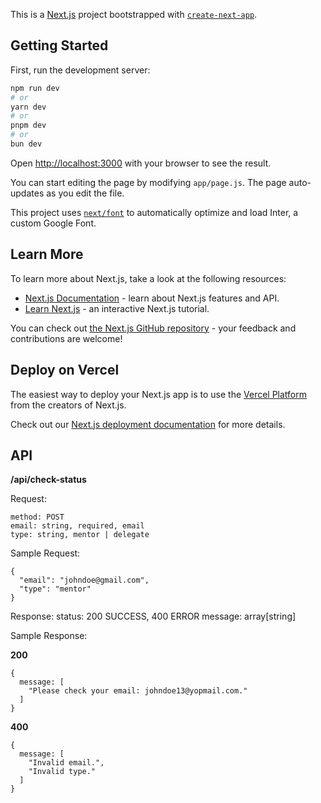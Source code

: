 This is a [Next.js](https://nextjs.org/) project bootstrapped with [`create-next-app`](https://github.com/vercel/next.js/tree/canary/packages/create-next-app).

## Getting Started

First, run the development server:

```bash
npm run dev
# or
yarn dev
# or
pnpm dev
# or
bun dev
```

Open [http://localhost:3000](http://localhost:3000) with your browser to see the result.

You can start editing the page by modifying `app/page.js`. The page auto-updates as you edit the file.

This project uses [`next/font`](https://nextjs.org/docs/basic-features/font-optimization) to automatically optimize and load Inter, a custom Google Font.

## Learn More

To learn more about Next.js, take a look at the following resources:

- [Next.js Documentation](https://nextjs.org/docs) \- learn about Next\.js features and API\.
- [Learn Next.js](https://nextjs.org/learn) \- an interactive Next\.js tutorial\.

You can check out [the Next.js GitHub repository](https://github.com/vercel/next.js/) \- your feedback and contributions are welcome\!

## Deploy on Vercel

The easiest way to deploy your Next.js app is to use the [Vercel Platform](https://vercel.com/new?utm_medium=default-template&filter=next.js&utm_source=create-next-app&utm_campaign=create-next-app-readme) from the creators of Next.js.

Check out our [Next.js deployment documentation](https://nextjs.org/docs/deployment) for more details.

## API

**/api/check-status**

Request:
```
method: POST
email: string, required, email
type: string, mentor | delegate
```

Sample Request:

```
{
  "email": "johndoe@gmail.com",
  "type": "mentor"
}
```

Response:
status: 200 SUCCESS, 400 ERROR
message: array[string]

Sample Response:

**200**

```
{
  message: [
    "Please check your email: johndoe13@yopmail.com."
  ]
}
```

**400**

```
{
  message: [
    "Invalid email.",
    "Invalid type."
  ]
}
```
